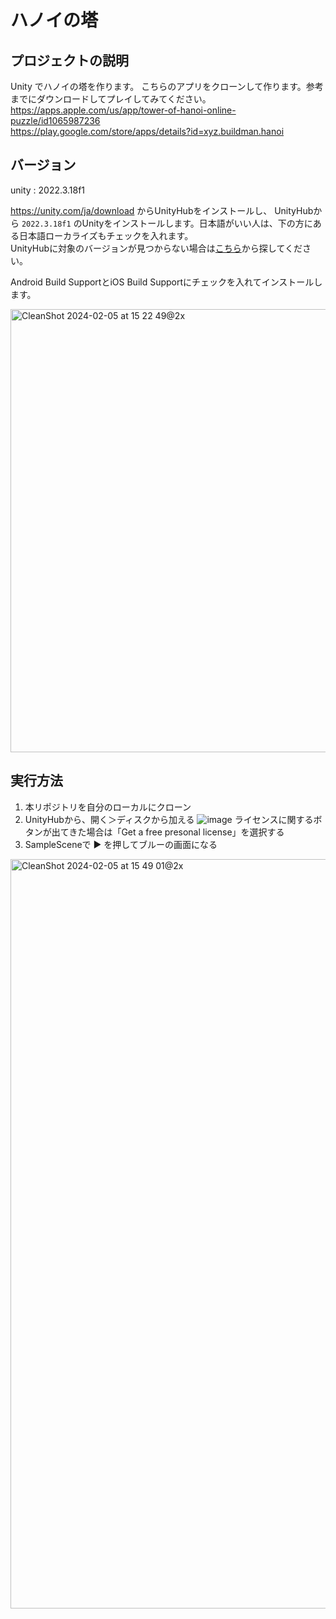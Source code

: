 # ハノイの塔

## プロジェクトの説明

Unity でハノイの塔を作ります。
こちらのアプリをクローンして作ります。参考までにダウンロードしてプレイしてみてください。  
https://apps.apple.com/us/app/tower-of-hanoi-online-puzzle/id1065987236  
https://play.google.com/store/apps/details?id=xyz.buildman.hanoi

## バージョン

unity : 2022.3.18f1

https://unity.com/ja/download
からUnityHubをインストールし、 UnityHubから `2022.3.18f1` のUnityをインストールします。日本語がいい人は、下の方にある日本語ローカライズもチェックを入れます。  
UnityHubに対象のバージョンが見つからない場合は[こちら](https://unity.com/releases/editor/archive)から探してください。  

Android Build SupportとiOS Build Supportにチェックを入れてインストールします。

<img width="709" alt="CleanShot 2024-02-05 at 15 22 49@2x" src="https://github.com/TechCampusDev/tower-of-hanoi/assets/7239590/070e4da2-6046-41c5-adc8-b695dc0e3650">


## 実行方法

1. 本リポジトリを自分のローカルにクローン
2. UnityHubから、開く＞ディスクから加える
 ![image](https://github.com/TechCampusDev/tower-of-hanoi/assets/86332503/6b4b85d8-7128-4e1c-873c-ea60e0235b1a)
ライセンスに関するボタンが出てきた場合は「Get a free presonal license」を選択する
3. SampleSceneで ▶️ を押してブルーの画面になる
 <img width="1199" alt="CleanShot 2024-02-05 at 15 49 01@2x" src="https://github.com/TechCampusDev/tower-of-hanoi/assets/7239590/aaed0d73-400f-40f0-bdef-b9b59853be3d">
